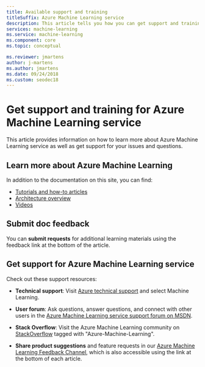 ```yaml
---
title: Available support and training
titleSuffix: Azure Machine Learning service
description: This article tells you how you can get support and training for Azure Machine Learning service
services: machine-learning
ms.service: machine-learning
ms.component: core
ms.topic: conceptual

ms.reviewer: jmartens
author: j-martens
ms.author: jmartens
ms.date: 09/24/2018
ms.custom: seodec18 
---
```

# Get support and training for Azure Machine Learning service

This article provides information on how to learn more about Azure Machine Learning service as well as get support for your issues and questions. 

## Learn more about Azure Machine Learning

In addition to the documentation on this site, you can find:
+ [Tutorials and how-to articles](../service/index.yml)
+ [Architecture overview](../service/concept-azure-machine-learning-architecture.md)
+ [Videos](https://azure.microsoft.com/resources/videos/index/?services=machine-learning)

## Submit doc feedback 

You can **submit requests** for additional learning materials using the feedback link at the bottom of the article.

## Get support for Azure Machine Learning service

Check out these support resources:

+ **Technical support**: Visit [Azure technical support](https://azure.microsoft.com/support/options/) and select Machine Learning. 

+ **User forum**: Ask questions, answer questions, and connect with other users in the [Azure Machine Learning service support forum on MSDN](https://aka.ms/aml-forum-service).

+ **Stack Overflow**: Visit the Azure Machine Learning community on [StackOverflow](https://stackoverflow.com/questions/tagged/azure-machine-learning) tagged with "Azure-Machine-Learning".

+ **Share product suggestions** and feature requests in our [Azure Machine Learning Feedback Channel](https://feedback.azure.com/forums/257792-machine-learning), which is also accessible using the link at the bottom of each article. 
